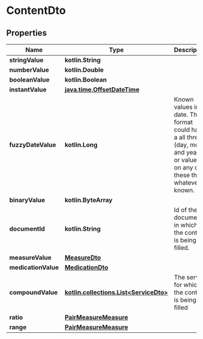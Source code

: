 
# ContentDto

## Properties
Name | Type | Description | Notes
------------ | ------------- | ------------- | -------------
**stringValue** | **kotlin.String** |  |  [optional]
**numberValue** | **kotlin.Double** |  |  [optional]
**booleanValue** | **kotlin.Boolean** |  |  [optional]
**instantValue** | [**java.time.OffsetDateTime**](java.time.OffsetDateTime.md) |  |  [optional]
**fuzzyDateValue** | **kotlin.Long** | Known values in a date. The format could have a all three (day, month and year) or values on any of these three, whatever is known. |  [optional]
**binaryValue** | **kotlin.ByteArray** |  |  [optional]
**documentId** | **kotlin.String** | Id of the document in which the content is being filled. |  [optional]
**measureValue** | [**MeasureDto**](MeasureDto.md) |  |  [optional]
**medicationValue** | [**MedicationDto**](MedicationDto.md) |  |  [optional]
**compoundValue** | [**kotlin.collections.List&lt;ServiceDto&gt;**](ServiceDto.md) | The service for which the content is being filled |  [optional]
**ratio** | [**PairMeasureMeasure**](PairMeasureMeasure.md) |  |  [optional]
**range** | [**PairMeasureMeasure**](PairMeasureMeasure.md) |  |  [optional]




